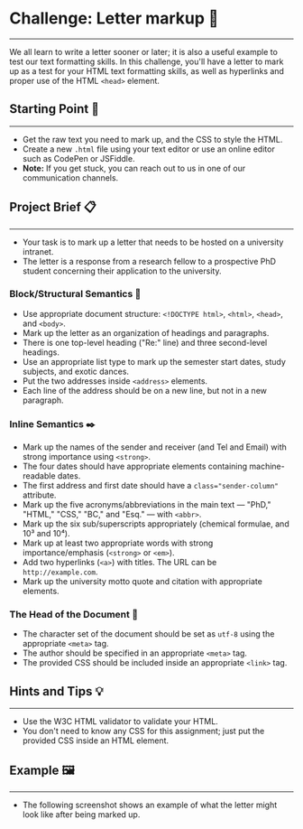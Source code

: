 # Challenge: Letter markup 📝

---

We all learn to write a letter sooner or later; it is also a useful example to test our text formatting skills. In this challenge, you'll have a letter to mark up as a test for your HTML text formatting skills, as well as hyperlinks and proper use of the HTML `<head>` element.

## Starting Point 🚀

---

- Get the raw text you need to mark up, and the CSS to style the HTML.
- Create a new `.html` file using your text editor or use an online editor such as CodePen or JSFiddle.
- **Note:** If you get stuck, you can reach out to us in one of our communication channels.

## Project Brief 📋

---

- Your task is to mark up a letter that needs to be hosted on a university intranet.
- The letter is a response from a research fellow to a prospective PhD student concerning their application to the university.

### Block/Structural Semantics 🧱

- Use appropriate document structure: `<!DOCTYPE html>`, `<html>`, `<head>`, and `<body>`.
- Mark up the letter as an organization of headings and paragraphs.
- There is one top-level heading ("Re:" line) and three second-level headings.
- Use an appropriate list type to mark up the semester start dates, study subjects, and exotic dances.
- Put the two addresses inside `<address>` elements.
- Each line of the address should be on a new line, but not in a new paragraph.

### Inline Semantics ✒️

- Mark up the names of the sender and receiver (and Tel and Email) with strong importance using `<strong>`.
- The four dates should have appropriate elements containing machine-readable dates.
- The first address and first date should have a `class="sender-column"` attribute.
- Mark up the five acronyms/abbreviations in the main text — "PhD," "HTML," "CSS," "BC," and "Esq." — with `<abbr>`.
- Mark up the six sub/superscripts appropriately (chemical formulae, and 10³ and 10⁴).
- Mark up at least two appropriate words with strong importance/emphasis (`<strong>` or `<em>`).
- Add two hyperlinks (`<a>`) with titles. The URL can be `http://example.com`.
- Mark up the university motto quote and citation with appropriate elements.

### The Head of the Document 📝

- The character set of the document should be set as `utf-8` using the appropriate `<meta>` tag.
- The author should be specified in an appropriate `<meta>` tag.
- The provided CSS should be included inside an appropriate `<link>` tag.

## Hints and Tips 💡

---

- Use the W3C HTML validator to validate your HTML.
- You don't need to know any CSS for this assignment; just put the provided CSS inside an HTML element.

## Example 🖼️

---

- The following screenshot shows an example of what the letter might look like after being marked up.
